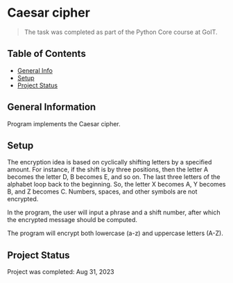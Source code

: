 # Caesar cipher
> The task was completed as part of the Python Core course at GoIT.

## Table of Contents
* [General Info](#general-information)
* [Setup](#setup)
* [Project Status](#project-status)


## General Information
Program implements the Caesar cipher.

## Setup
The encryption idea is based on cyclically shifting letters by a specified amount. For instance, if the shift is by three positions, then the letter A becomes the letter D, B becomes E, and so on. The last three letters of the alphabet loop back to the beginning. So, the letter X becomes A, Y becomes B, and Z becomes C. Numbers, spaces, and other symbols are not encrypted.

In the program, the user will input a phrase and a shift number, after which the encrypted message should be computed.

The program will encrypt both lowercase (a-z) and uppercase letters (A-Z).



## Project Status

Project was completed:  Aug 31, 2023
